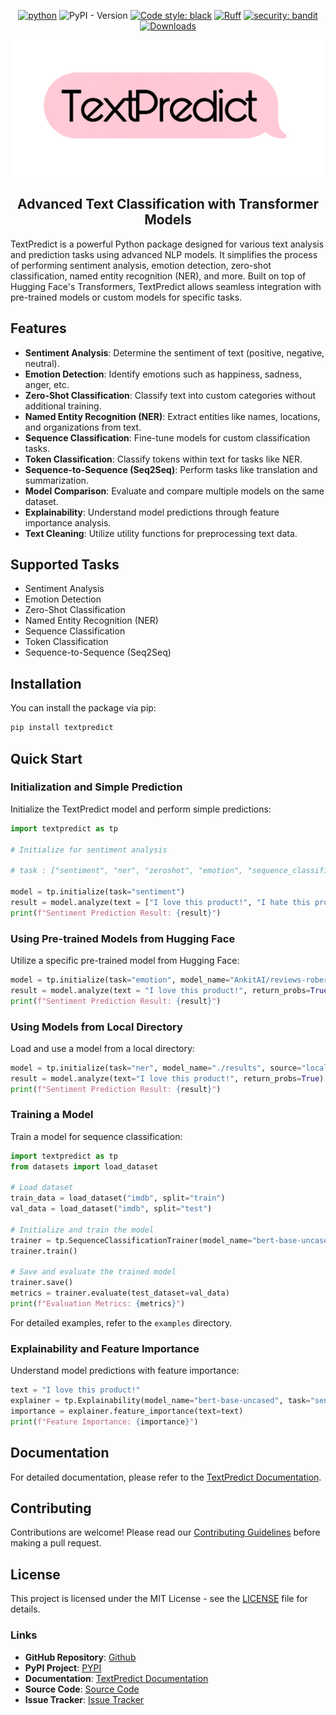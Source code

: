 <div align="center">

[![python](https://img.shields.io/badge/Python-3.9|3.10|3.11|3.12|3.13-3776AB.svg?style=flat&logo=python&logoColor=white)](https://www.python.org) ![PyPI - Version](https://img.shields.io/pypi/v/sentimentpredictor) [![Code style: black](https://img.shields.io/badge/code%20style-black-000000.svg)](https://github.com/psf/black) [![Ruff](https://img.shields.io/endpoint?url=https://raw.githubusercontent.com/astral-sh/ruff/main/assets/badge/v2.json)](https://github.com/astral-sh/ruff) [![security: bandit](https://img.shields.io/badge/security-bandit-yellow.svg)](https://github.com/PyCQA/bandit) [![Downloads](https://static.pepy.tech/badge/textpredict)](https://pepy.tech/project/textpredict)


![TextPredict Logo](https://raw.githubusercontent.com/ankit-aglawe/textpredict/main/assets/logo3.png)

## Advanced Text Classification with Transformer Models
</div>
TextPredict is a powerful Python package designed for various text analysis and prediction tasks using advanced NLP models. It simplifies the process of performing sentiment analysis, emotion detection, zero-shot classification, named entity recognition (NER), and more. Built on top of Hugging Face's Transformers, TextPredict allows seamless integration with pre-trained models or custom models for specific tasks.

## Features

- **Sentiment Analysis**: Determine the sentiment of text (positive, negative, neutral).
- **Emotion Detection**: Identify emotions such as happiness, sadness, anger, etc.
- **Zero-Shot Classification**: Classify text into custom categories without additional training.
- **Named Entity Recognition (NER)**: Extract entities like names, locations, and organizations from text.
- **Sequence Classification**: Fine-tune models for custom classification tasks.
- **Token Classification**: Classify tokens within text for tasks like NER.
- **Sequence-to-Sequence (Seq2Seq)**: Perform tasks like translation and summarization.
- **Model Comparison**: Evaluate and compare multiple models on the same dataset.
- **Explainability**: Understand model predictions through feature importance analysis.
- **Text Cleaning**: Utilize utility functions for preprocessing text data.

## Supported Tasks

- Sentiment Analysis
- Emotion Detection
- Zero-Shot Classification
- Named Entity Recognition (NER)
- Sequence Classification
- Token Classification
- Sequence-to-Sequence (Seq2Seq)

## Installation

You can install the package via pip:

```sh
pip install textpredict
```

## Quick Start

### Initialization and Simple Prediction

Initialize the TextPredict model and perform simple predictions:

```python
import textpredict as tp

# Initialize for sentiment analysis

# task : ["sentiment", "ner", "zeroshot", "emotion", "sequence_classification", "token_classification", "seq2seq" etc]

model = tp.initialize(task="sentiment") 
result = model.analyze(text = ["I love this product!", "I hate this product!"], return_probs=False)
print(f"Sentiment Prediction Result: {result}")
```

### Using Pre-trained Models from Hugging Face

Utilize a specific pre-trained model from Hugging Face:

```python
model = tp.initialize(task="emotion", model_name="AnkitAI/reviews-roberta-base-sentiment-analysis", source="huggingface")
result = model.analyze(text = "I love this product!", return_probs=True)
print(f"Sentiment Prediction Result: {result}")
```

### Using Models from Local Directory

Load and use a model from a local directory:

```python
model = tp.initialize(task="ner", model_name="./results", source="local")
result = model.analyze(text="I love this product!", return_probs=True)
print(f"Sentiment Prediction Result: {result}")
```

### Training a Model

Train a model for sequence classification:

```python
import textpredict as tp
from datasets import load_dataset

# Load dataset
train_data = load_dataset("imdb", split="train")
val_data = load_dataset("imdb", split="test")

# Initialize and train the model
trainer = tp.SequenceClassificationTrainer(model_name="bert-base-uncased", output_dir="./results", train_dataset=train_data, val_dataset=val_data)
trainer.train()

# Save and evaluate the trained model
trainer.save()
metrics = trainer.evaluate(test_dataset=val_data)
print(f"Evaluation Metrics: {metrics}")
```

For detailed examples, refer to the `examples` directory.

### Explainability and Feature Importance

Understand model predictions with feature importance:

```python
text = "I love this product!"
explainer = tp.Explainability(model_name="bert-base-uncased", task="sentiment", device="cpu")
importance = explainer.feature_importance(text=text)
print(f"Feature Importance: {importance}")
```

## Documentation

For detailed documentation, please refer to the [TextPredict Documentation](#).

## Contributing

Contributions are welcome! Please read our [Contributing Guidelines](CONTRIBUTING.md) before making a pull request.

## License

This project is licensed under the MIT License - see the [LICENSE](LICENSE) file for details.

### Links

- **GitHub Repository**: [Github](https://github.com/ankit-aglawe/textpredict)
- **PyPI Project**: [PYPI](https://pypi.org/project/textpredict/)
- **Documentation**: [TextPredict Documentation](https://ankit-aglawe.github.io/textpredict/)
- **Source Code**: [Source Code](https://github.com/ankit-aglawe/sentimentpredictor)
- **Issue Tracker**: [Issue Tracker](https://github.com/ankit-aglawe/sentimentpredictor/issues)

